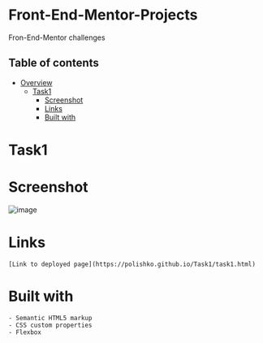 # Front-End-Mentor-Projects
Fron-End-Mentor challenges

## Table of contents

- [Overview](#overview)
  - [Task1](#task1)
    - [Screenshot](#screenshot)
    - [Links](#links)
    - [Built with](#built-with)
   
# Task1

  # Screenshot

  ![image](https://github.com/Polishko/Front-End-Mentor-Projects/assets/119063181/8c089de3-bc64-4a73-8127-b325cd94bf9c)


  # Links
    [Link to deployed page](https://polishko.github.io/Task1/task1.html)

  # Built with
    - Semantic HTML5 markup
    - CSS custom properties
    - Flexbox


